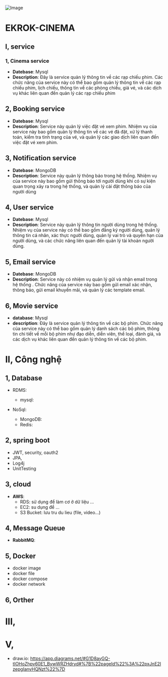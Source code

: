 ![Image](https://pub-5dc338acc7cf42689f4a62568c3ea41b.r2.dev/logo.png)
# EKROK-CINEMA

## I, service

### 1, Cinema service

- **Datebase**: Mysql
- **Description**:  Đây là service quản lý thông tin về các rạp chiếu phim. Các chức năng của service này có thể bao gồm
  quản lý thông tin về các rạp chiếu phim, lịch chiếu, thông tin về các phòng chiếu, giá vé, và các dịch vụ khác liên
  quan đến quản lý các rạp chiếu phim

## 2, Booking service

- **Datebase**: Mysql
- **Description**: Service này quản lý việc đặt vé xem phim. Nhiệm vụ của service này bao gồm quản lý thông tin về các
  vé đã đặt, xử lý thanh toán, kiểm tra tình trạng của vé, và quản lý các giao dịch liên quan đến việc đặt vé xem phim.

## 3, Notification service

- **Datebase**: MongoDB
- **Description**: Service này quản lý thông báo trong hệ thống.
  Nhiệm vụ của service này bao gồm gửi thông báo tới người dùng khi có sự kiện quan trọng xảy ra trong hệ thống,
  và quản lý cài đặt thông báo của người dùng

## 4, User service

- **Datebase**: Mysql
- **Description**: Service này quản lý thông tin người dùng trong hệ thống. Nhiệm vụ của service này có thể bao gồm đăng
  ký người dùng, quản lý thông tin cá nhân, xác thực người dùng, quản lý vai trò và quyền hạn của người dùng, và các
  chức năng liên quan đến quản lý tài khoản người dùng.

## 5, Email service

- **Datebase**: MongoDB
- **Description**: Service này có nhiệm vụ quản lý gửi và nhận email trong hệ thống . Chức năng của service này bao gồm
  gửi email xác nhận, thông báo, gửi email khuyến mãi, và quản lý các template email.

## 6, Movie service

- **database**: Mysql
- **description**: Đây là service quản lý thông tin về các bộ phim. Chức năng của service này có thể bao gồm quản lý
  danh sách các bộ phim, thông tin chi tiết về mỗi bộ phim như đạo diễn, diễn viên, thể loại, đánh giá, và các dịch vụ
  khác liên quan đến quản lý thông tin về các bộ phim.

# II, Công nghệ

## 1, Database

- RDMS:
    - mysql:

- NoSql:
    - MongoDB:
    - Redis:

## 2, spring boot

- JWT, security, oauth2
- JPA,
- Log4j
- UnitTesting

## 3, cloud

- **AWS**:
    - RDS: sử dụng để làm cơ ở dữ liệu ...
    - EC2: su dụng để ...
    - S3 Bucket: lưu tru du lieu (file, video...)

## 4, Message Queue

- **RabbitMQ**:

## 5, Docker

- docker image
- docker file
- docker compose
- docker network

## 6, Orther

# III, 
 
# V,

- draw.io: https://app.diagrams.net/#G1D8ayGQ-tIOHoZhpv60E1_BywWRZHdryd#%7B%22pageId%22%3A%22pxJnE2IzepgIanvHQNzt%22%7D
